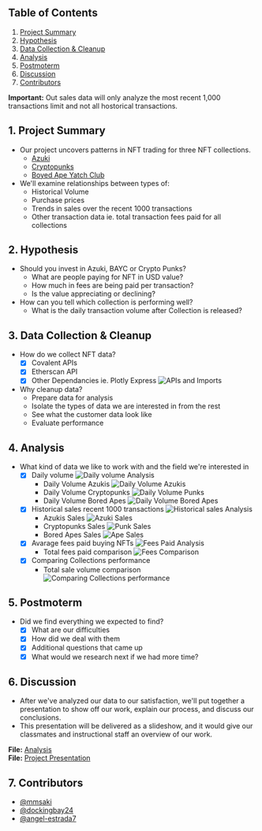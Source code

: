  <!--
 <img src="https://media2.giphy.com/media/JTV3ciE3YTDycJXhmq/giphy.gif?cid=ecf05e47e01en4yfdxy8feugp8cfur80fovlpp01u38dssnk&rid=giphy.gif&ct=g" alt="ether" width="100%"/>
 -->

## Table of Contents

1. [Project Summary](#1-project-summary)
2. [Hypothesis](#2-hypothesis)
3. [Data Collection & Cleanup](#3-data-collection--cleanup)
4. [Analysis](#4-analysis)
5. [Postmoterm](#5-postmoterm)
6. [Discussion](#6-discussion)
7. [Contributors](#7-contributors)

**Important:** Out sales data will only analyze the most recent 1,000 transactions limit and not all hostorical transactions. 

## 1. Project Summary
* Our project uncovers patterns in NFT trading for three NFT collections.
    * [Azuki](https://www.azuki.com)
    * [Cryptopunks](http://larvalabs.com/cryptopunks)
    * [Boyed Ape Yatch Club](https://boredapeyachtclub.com/)
* We'll examine relationships between types of:
    * Historical Volume 
    * Purchase prices
    * Trends in sales over the recent 1000 transactions
    * Other transaction data ie. total transaction fees paid for all collections

## 2. Hypothesis
* Should you invest in Azuki, BAYC or Crypto Punks? 
    * What are people paying for NFT in USD value?
    * How much in fees are being paid per transaction?
    * Is the value appreciating or declining?
* How can you tell which collection is performing well?
    * What is the daily transaction volume after Collection is released?

## 3. Data Collection & Cleanup
* How do we collect NFT data?
    - [x] Covalent APIs
    - [x] Etherscan API
    - [x] Other Dependancies ie. Plotly Express
     ![APIs and Imports](./exports/png/nft_analysis.png)
* Why cleanup data?
    * Prepare data for analysis
    * Isolate the types of data we are interested in from the rest
    * See what the customer data look like
    * Evaluate performance

## 4. Analysis

* What kind of data we like to work with and the field we're interested in 
    - [x] Daily volume
    ![Daily volume Analysis](./exports/png/nft_analysis_pg2.png)
        * Daily Volume Azukis
        ![Daily Volume Azukis](./exports/azuki_daily_volume.png)
        * Daily Volume Cryptopunks
        ![Daily Volume Punks](./exports/crypotpunks_daily_volume.png)
        * Daily Volume Bored Apes
        ![Daily Volume Bored Apes](./exports/BAYC_daily_volume.png)
    - [x] Historical sales recent 1000 transactions
    ![Historical sales Analysis](./exports/png/nft_analysis_pg6.png)
        * Azukis Sales
        ![Azuki Sales](./exports/azuki_daily_sales.png)
        * Cryptopunks Sales
        ![Punk Sales](./exports/cryptopunks_daily_sales.png)
        * Bored Apes Sales
        ![Ape Sales](./exports/BAYC_daily_sales.png)
    - [x] Avarage fees paid buying NFTs
    ![Fees Paid Analysis](./exports/png/nft_analysis_pg11.png)
        * Total fees paid comparison
        ![Fees Comparison](./exports/combined_fees_comparison.png)
    - [x] Comparing Collections performance
        * Total sale volume comparison
        ![Comparing Collections performance](./exports/combined_recent_1000_sales_total.png)


## 5. Postmoterm
* Did we find everything we expected to find?
    - [x] What are our difficulties 
    - [x] How did we deal with them
    - [x] Additional questions that came up
    - [x] What would we research next if we had more time?

## 6. Discussion

* After we've analyzed our data to our satisfaction, we'll put together a presentation to show off our work, explain our process, and discuss our conclusions.
* This presentation will be delivered as a slideshow, and it would give our classmates and instructional staff an overview of our work. 

**File:** [Analysis](./project_analysis.ipynb) <br>
**File:** [Project Presentation](./group_presentation.pdf)


## 7. Contributors 

- [@mmsaki](https://github.com/mmsaki)
- [@dockingbay24](https://github.com/dockingbay24)
- [@angel-estrada7](https://github.com/angel-estrada7)
